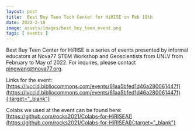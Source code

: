 ```yaml
---
layout: post
title:  Best Buy Teen Tech Center for HiRISE on Feb 19th
date: 2022-2-10
image: assets/images/best_buy_teen_event.png
tags: [ events ]
---
```


Best Buy Teen Center for HiRISE is a series of events presented by informal educators at Nova77 STEM Workshop and Geoscientists from UNLV from February to May of 2022. For inquires, please contact pingwang@nova77.org.

Links for the event: [https://lvccld.bibliocommons.com/events/61aa5bfed1d46a280061447f](https://lvccld.bibliocommons.com/events/61aa5bfed1d46a280061447f){:target="_blank"}

Colabs we used at the event can be found here: [https://github.com/rocks2021/Colabs-for-HiRISEAI](https://github.com/rocks2021/Colabs-for-HiRISEAI){:target="_blank"}
